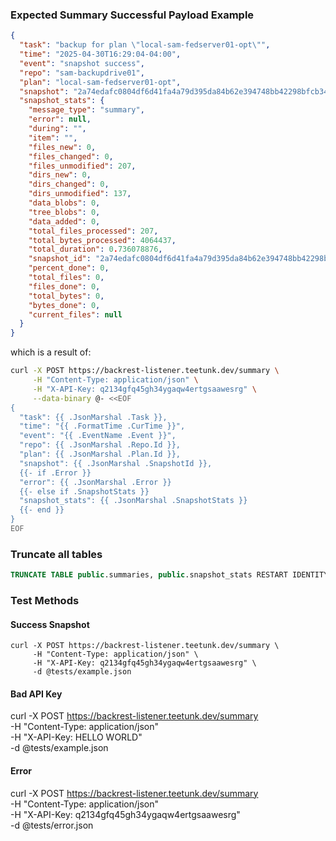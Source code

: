 ### Expected Summary Successful Payload Example
```json
{
  "task": "backup for plan \"local-sam-fedserver01-opt\"",
  "time": "2025-04-30T16:29:04-04:00",
  "event": "snapshot success",
  "repo": "sam-backupdrive01",
  "plan": "local-sam-fedserver01-opt",
  "snapshot": "2a74edafc0804df6d41fa4a79d395da84b62e394748bb42298bfcb34d53064c1",
  "snapshot_stats": {
    "message_type": "summary",
    "error": null,
    "during": "",
    "item": "",
    "files_new": 0,
    "files_changed": 0,
    "files_unmodified": 207,
    "dirs_new": 0,
    "dirs_changed": 0,
    "dirs_unmodified": 137,
    "data_blobs": 0,
    "tree_blobs": 0,
    "data_added": 0,
    "total_files_processed": 207,
    "total_bytes_processed": 4064437,
    "total_duration": 0.736078876,
    "snapshot_id": "2a74edafc0804df6d41fa4a79d395da84b62e394748bb42298bfcb34d53064c1",
    "percent_done": 0,
    "total_files": 0,
    "files_done": 0,
    "total_bytes": 0,
    "bytes_done": 0,
    "current_files": null
  }
}
```

which is a result of:

```bash
curl -X POST https://backrest-listener.teetunk.dev/summary \
     -H "Content-Type: application/json" \
     -H "X-API-Key: q2134gfq45gh34ygaqw4ertgsaawesrg" \
     --data-binary @- <<EOF
{
  "task": {{ .JsonMarshal .Task }},
  "time": "{{ .FormatTime .CurTime }}",
  "event": "{{ .EventName .Event }}",
  "repo": {{ .JsonMarshal .Repo.Id }},
  "plan": {{ .JsonMarshal .Plan.Id }},
  "snapshot": {{ .JsonMarshal .SnapshotId }},
  {{- if .Error }}
  "error": {{ .JsonMarshal .Error }}
  {{- else if .SnapshotStats }}
  "snapshot_stats": {{ .JsonMarshal .SnapshotStats }}
  {{- end }}
}
EOF
```

### Truncate all tables
```sql
TRUNCATE TABLE public.summaries, public.snapshot_stats RESTART IDENTITY CASCADE;
```

### Test Methods

#### Success Snapshot
```
curl -X POST https://backrest-listener.teetunk.dev/summary \
     -H "Content-Type: application/json" \
     -H "X-API-Key: q2134gfq45gh34ygaqw4ertgsaawesrg" \
     -d @tests/example.json
```

#### Bad API Key
curl -X POST https://backrest-listener.teetunk.dev/summary \
     -H "Content-Type: application/json" \
     -H "X-API-Key: HELLO WORLD" \
     -d @tests/example.json

#### Error
curl -X POST https://backrest-listener.teetunk.dev/summary \
     -H "Content-Type: application/json" \
     -H "X-API-Key: q2134gfq45gh34ygaqw4ertgsaawesrg" \
     -d @tests/error.json